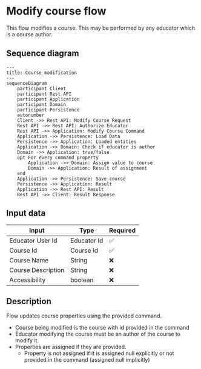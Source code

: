 # Modify course flow

This flow modifies a course. This may be performed by any educator which is a course author.

## Sequence diagram

```mermaid
---
title: Course modification
---
sequenceDiagram
    participant Client
    participant Rest API
    participant Application
    participant Domain
    participant Persistence
    autonumber
    Client ->> Rest API: Modify Course Request
    Rest API ->> Rest API: Authorize Educator
    Rest API ->> Application: Modify Course Command
    Application ->> Persistence: Load Data
    Persistence ->> Application: Loaded entities
    Application ->> Domain: Check if educator is author
    Domain ->> Application: true/false
    opt For every command property
        Application ->> Domain: Assign value to course
        Domain ->> Application: Result of assignment
    end
    Application ->> Persistence: Save course
    Persistence ->> Application: Result
    Application ->> Rest API: Result
    Rest API ->> Client: Result Response
```

## Input data

| Input              | Type        | Required |
|--------------------|-------------|----------|
| Educator User Id   | Educator Id | ✅        |
| Course Id          | Course Id   | ✅        |
| Course Name        | String      | ❌        |
| Course Description | String      | ❌        |
| Accessibility      | boolean     | ❌        |

## Description

Flow updates course properties using the provided command.

- Course being modified is the course with id provided in the command
- Educator modifying the course must be an author of the course to modify it.
- Properties are assigned if they are provided.
    - Property is not assigned if it is assigned null explicitly or not provided in the command (assigned null
      implicitly) 


